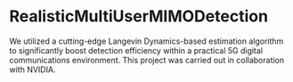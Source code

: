 # RealisticMultiUserMIMODetection
We utilized a cutting-edge Langevin Dynamics-based estimation algorithm to significantly boost detection efficiency within a practical 5G digital communications environment. This project was carried out in collaboration with NVIDIA.
